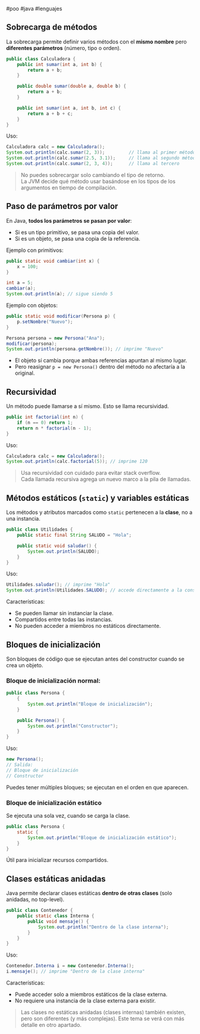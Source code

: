 #poo #java #lenguajes

## Sobrecarga de métodos

La sobrecarga permite definir varios métodos con el **mismo nombre** pero **diferentes parámetros** (número, tipo o orden).

```java
public class Calculadora {
    public int sumar(int a, int b) {
        return a + b;
    }

    public double sumar(double a, double b) {
        return a + b;
    }

    public int sumar(int a, int b, int c) {
        return a + b + c;
    }
}
```

Uso:

```java
Calculadora calc = new Calculadora();
System.out.println(calc.sumar(2, 3));         // llama al primer método
System.out.println(calc.sumar(2.5, 3.1));     // llama al segundo método
System.out.println(calc.sumar(2, 3, 4));      // llama al tercero
```

> No puedes sobrecargar solo cambiando el tipo de retorno.  
> La JVM decide qué método usar basándose en los tipos de los argumentos en tiempo de compilación.

## Paso de parámetros por valor

En Java, **todos los parámetros se pasan por valor**:
- Si es un tipo primitivo, se pasa una copia del valor.
- Si es un objeto, se pasa una copia de la referencia.

Ejemplo con primitivos:

```java
public static void cambiar(int x) {
    x = 100;
}

int a = 5;
cambiar(a);
System.out.println(a); // sigue siendo 5
```

Ejemplo con objetos:

```java
public static void modificar(Persona p) {
    p.setNombre("Nuevo");
}

Persona persona = new Persona("Ana");
modificar(persona);
System.out.println(persona.getNombre()); // imprime "Nuevo"
```

- El objeto sí cambia porque ambas referencias apuntan al mismo lugar.
- Pero reasignar `p = new Persona()` dentro del método no afectaría a la original.

## Recursividad

Un método puede llamarse a sí mismo. Esto se llama recursividad.

```java
public int factorial(int n) {
    if (n == 0) return 1;
    return n * factorial(n - 1);
}
```

Uso:

```java
Calculadora calc = new Calculadora();
System.out.println(calc.factorial(5)); // imprime 120
```

> Usa recursividad con cuidado para evitar stack overflow.  
> Cada llamada recursiva agrega un nuevo marco a la pila de llamadas.

## Métodos estáticos (`static`) y variables estáticas

Los métodos y atributos marcados como `static` pertenecen a la **clase**, no a una instancia.

```java
public class Utilidades {
    public static final String SALUDO = "Hola";

    public static void saludar() {
        System.out.println(SALUDO);
    }
}
```

Uso:

```java
Utilidades.saludar(); // imprime "Hola"
System.out.println(Utilidades.SALUDO); // accede directamente a la constante
```

Características:
- Se pueden llamar sin instanciar la clase.
- Compartidos entre todas las instancias.
- No pueden acceder a miembros no estáticos directamente.

## Bloques de inicialización

Son bloques de código que se ejecutan antes del constructor cuando se crea un objeto.

### Bloque de inicialización normal:

```java
public class Persona {
    {
        System.out.println("Bloque de inicialización");
    }

    public Persona() {
        System.out.println("Constructor");
    }
}
```

Uso:

```java
new Persona();
// Salida:
// Bloque de inicialización
// Constructor
```

Puedes tener múltiples bloques; se ejecutan en el orden en que aparecen.

### Bloque de inicialización estático

Se ejecuta una sola vez, cuando se carga la clase.

```java
public class Persona {
    static {
        System.out.println("Bloque de inicialización estático");
    }
}
```

Útil para inicializar recursos compartidos.

## Clases estáticas anidadas

Java permite declarar clases estáticas **dentro de otras clases** (solo anidadas, no top-level).

```java
public class Contenedor {
    public static class Interna {
        public void mensaje() {
            System.out.println("Dentro de la clase interna");
        }
    }
}
```

Uso:

```java
Contenedor.Interna i = new Contenedor.Interna();
i.mensaje(); // imprime "Dentro de la clase interna"
```

Características:
- Puede acceder solo a miembros estáticos de la clase externa.
- No requiere una instancia de la clase externa para existir.

> Las clases no estáticas anidadas (clases internas) también existen, pero son diferentes (y más complejas). Este tema se verá con más detalle en otro apartado.

